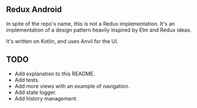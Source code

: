 ## Redux Android

In spite of the repo's name, this is not a Redux implementation. It's an implementation of a design pattern heavily inspired by Elm and Redux ideas.

It's written on Kotlin, and uses Anvil for the UI.

## TODO
- Add explanation to this README.
- Add tests.
- Add more views with an example of navigation.
- Add state logger.
- Add history management.

